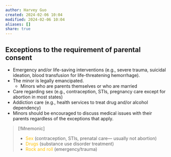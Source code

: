 ```yaml
---
author: Harvey Guo
created: 2024-02-06 10:04
modified: 2024-02-06 10:04
aliases: []
share: true
---
```


## Exceptions to the requirement of parental consent
- Emergency and/or life-saving interventions (e.g., severe trauma, suicidal ideation, blood transfusion for life-threatening hemorrhage).  
- The minor is legally emancipated.
	- Minors who are parents themselves or who are married
- Care regarding sex (e.g., contraception, STIs, pregnancy care except for abortion in most states)  
- Addiction care (e.g., health services to treat drug and/or alcohol dependency) 
- Minors should be encouraged to discuss medical issues with their parents regardless of the exceptions that apply.
>[!Mnemonic] 
>- <font color="#ffc000">Sex</font> (contraception, STIs, prenatal care—
usually not abortion)
>- <font color="#ffc000">Drugs</font> (substance use disorder treatment)
>- <font color="#ffc000">Rock and roll</font> (emergency/trauma)
